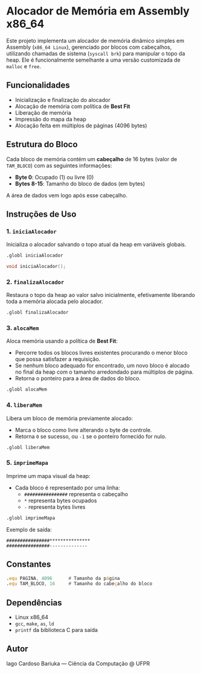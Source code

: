 
# Alocador de Memória em Assembly x86_64

Este projeto implementa um alocador de memória dinâmico simples em Assembly (`x86_64 Linux`), gerenciado por blocos com cabeçalhos, utilizando chamadas de sistema (`syscall brk`) para manipular o topo da heap. Ele é funcionalmente semelhante a uma versão customizada de `malloc` e `free`.

## Funcionalidades

- Inicialização e finalização do alocador
- Alocação de memória com política de **Best Fit**
- Liberação de memória
- Impressão do mapa da heap
- Alocação feita em múltiplos de páginas (4096 bytes)

## Estrutura do Bloco

Cada bloco de memória contém um **cabeçalho** de 16 bytes (valor de `TAM_BLOCO`) com as seguintes informações:

- **Byte 0**: Ocupado (1) ou livre (0)
- **Bytes 8-15**: Tamanho do bloco de dados (em bytes)

A área de dados vem logo após esse cabeçalho.

## Instruções de Uso

### 1. `iniciaAlocador`

Inicializa o alocador salvando o topo atual da heap em variáveis globais.

```asm
.globl iniciaAlocador
```
```C
void iniciaAlocador();
```

### 2. `finalizaAlocador`

Restaura o topo da heap ao valor salvo inicialmente, efetivamente liberando toda a memória alocada pelo alocador.

```asm
.globl finalizaAlocador
```

### 3. `alocaMem`

Aloca memória usando a política de **Best Fit**:

- Percorre todos os blocos livres existentes procurando o menor bloco que possa satisfazer a requisição.
- Se nenhum bloco adequado for encontrado, um novo bloco é alocado no final da heap com o tamanho arredondado para múltiplos de página.
- Retorna o ponteiro para a área de dados do bloco.

```asm
.globl alocaMem
```

### 4. `liberaMem`

Libera um bloco de memória previamente alocado:

- Marca o bloco como livre alterando o byte de controle.
- Retorna `0` se sucesso, ou `-1` se o ponteiro fornecido for nulo.

```asm
.globl liberaMem
```

### 5. `imprimeMapa`

Imprime um mapa visual da heap:

- Cada bloco é representado por uma linha:
  - `################` representa o cabeçalho
  - `*` representa bytes ocupados
  - `-` representa bytes livres

```asm
.globl imprimeMapa
```

Exemplo de saída:
```
################***************
################--------------
```

## Constantes

```asm
.equ PAGINA, 4096      # Tamanho da página
.equ TAM_BLOCO, 16     # Tamanho do cabeçalho do bloco
```

## Dependências

- Linux x86_64
- `gcc`, `make`, `as`, `ld`
- `printf` da biblioteca C para saída

## Autor

Iago Cardoso Bariuka — Ciência da Computação @ UFPR
